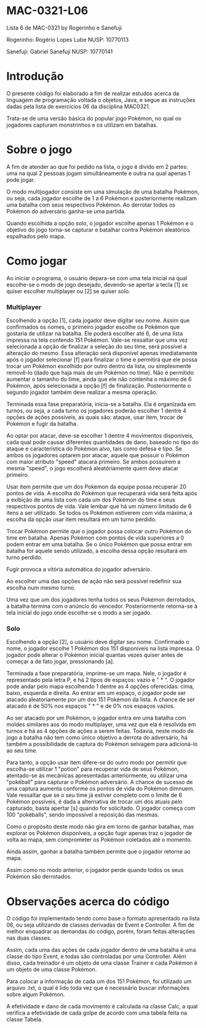 # MAC-0321-L06
Lista 6 de MAC-0321 by Rogerinho e Sanefuji

Rogerinho: Rogério Lopes Lube   NUSP: 10770113

Sanefuji: Gabriel Sanefuji      NUSP: 10770141



# Introdução
O presente código foi elaborado a fim de realizar estudos acerca da linguagem de programação voltada o objetos, Java, e segue as 
instruções dadas pela lista de exercícios 06 da disciplina MAC0321.

Trata-se de uma versão básica do popular jogo Pokémon, no qual os jogadores capturam monstrinhos e os utilizam em batalhas.

# Sobre o jogo
A fim de atender ao que foi pedido na lista, o jogo é divido em 2 partes: uma na qual 2 pessoas jogam simultâneamente e outra na qual
apenas 1 pode jogar. 

O modo multijogador consiste em uma simulação de uma batalha Pokémon, ou seja, cada jogador escolhe de 1 a 6 Pokémon e
posteriormente realizam uma batalha com seus respectivos Pokémon. Ao derrotar todos os Pokémon do adversário ganha-se uma partida.

Quando escolhida a opção solo, o jogador escolhe apenas 1 Pokémon e o objetivo do jogo torna-se capturar e batalhar contra Pokémon 
aleatórios espalhados pelo mapa.

# Como jogar
Ao iniciar o programa, o usuário depara-se com uma tela inicial na qual escolhe-se o modo de jogo desejado, devendo-se apertar a 
tecla [1] se quiser escolher multiplayer ou [2] se quiser solo. 
### Multiplayer
Escolhendo a opção [1], cada jogador deve digitar seu nome. Assim que confirmados os nomes, o primeiro jogador escolhe os Pokémon que 
gostaria de utilizar na batalha. Ele poderá escolher até 6, de uma lista impressa na tela contendo 151 Pokémon. Vale-se ressaltar que uma vez selecionada a opção de finalizar a seleção do seu time, será possível a alteração do mesmo. Essa alteração será disponível 
apenas imediatamente após o jogador selecionar [f] para finalizar o time e permitirá que ele possa trocar um Pokémon escolhido por outro
dentro da lista, ou simplesmente removê-lo (dado que haja mais de um Pokémon no time). Não é permitido aumentar o tamanho do time, ainda
que ele não contenha o máximo de 6 Pokémon, após selecionada a opção [f] de finalização. Posteriormente o segundo jogador também deve
realizar a mesma operação. 

Terminada essa fase preparatória, inicia-se a batalha. Ela é organizada em turnos, ou seja, a cada turno os jogadores poderão escolher 1
dentre 4 opções de ações possíveis, as quais são: 
ataque, usar item, trocar de Pokémon e fugir da batalha.

Ao optar por atacar, deve-se escolher 1 dentre 4 movimentos disponíveis, cada qual pode causar diferentes quantidades de dano, baseado
no tipo do ataque e característica do Pokémon alvo, tais como defesa e tipo. Se ambos os jogadores optarem por atacar, aquele que
possuir o Pokémon com maior atributo "speed" atacará primeiro. Se ambos possuírem a mesma "speed", o jogo escolherá aleatóriamente quem
deve atacar primeiro.

Usar item permite que um dos Pokemon da equipe possa recuperar 20 pontos de vida. A escolha do Pokémon que recuperará vida será feita
após a exibição de uma lista com cada um dos Pokémon do time e seus respectivos pontos de vida. Vale lembar que há um número limitado de
6 itens a ser utilizado. Se todos os Pokémon estiverem com vida máxima, a escolha da opção usar item resultará em um turno perdido.

Trocar Pokémon permite que o jogador possa colocar outro Pokémon do time em batalha. Apenas Pokémon com pontos de vida superiores a 0
podem entrar em uma batalha. Se o único Pokémon que possa entrar em batalha for aquele sendo utilizado, a escolha dessa opção resultará em turno perdido.

Fugir provoca a vitória automática do jogador adversário.

Ao escolher uma das opções de ação não será possível redefinir sua escolha num mesmo turno.

Uma vez que um dos jogadores tenha todos os seus Pokémon derrotados, a batalha termina com o anúncio do vencedor. Posteriormente 
retorna-se à tela inicial do jogo onde escolhe-se o modo a ser jogado.

### Solo
Escolhendo a opção [2], o usuário deve digitar seu nome. Confirmado o nome, o jogador escolhe 1 Pokémon dos 151 disponíveis na lista
impressa. O jogador pode alterar o Pokémon inicial quantas vezes quiser antes de começar a de fato jogar, pressionando [a].

Terminada a fase preparatória, imprime-se um mapa. Nele, o jogador é representado pela letra P, e há 2 tipos de espaços: vazio e " * ".
O jogador pode andar pelo mapa escolhendo 1 dentre as 4 opções oferecidas: cima, baixo, esquerda e direita. Ao entrar em um espaço, o
jogador pode ser atacado aleatoriamente por um dos 151 Pokémon da lista. A chance de ser atacado é de 50% nos espaços " * " e de 0% nos
espaços vazios.

Ao ser atacado por um Pokémon, o jogador entra em uma batalha com moldes similares aos do modo multiplayer, uma vez que ela é resolvida 
em turnos e há as 4 opções de ações a serem feitas. Todavia, neste modo de jogo a batalha não tem como único objetivo a derrota do 
adversário, há também a possibilidade de captura do Pokémon selvagem para adicioná-lo ao seu time.

Para tanto, a opção usar item difere-se do outro modo por permitir que escolha-se utilizar 1 "potion" para recuperar vida de seus
Pokémon, atentado-se às mecânicas apresentadas anteriormente, ou utilizar uma "pokéball" para capturar o Pokémon adversário. A chance de
sucesso de uma captura aumenta conforme os pontos de vida do Pokémon dimnuem. Vale ressaltar que se o seu time já estiver completo com 
o limite de 6 Pokémon possíveis, é dada a alternativa de trocar um dos atuais pelo capturado, basta apertar [s] quando for solicitado.
O jogador começa com 100 "pokéballs", sendo impossível a reposição das mesmas.

Como o propósito deste modo não gira em torno de ganhar batalhas, mas explorar os Pokémon disponíveis, a opção fugir apenas traz o
jogador de volta ao mapa, sem comprometer os Pokémon coletados até o momento.

Ainda assim, ganhar a batalha também permite que o jogador retorne ao mapa.

Assim como no modo anterior, o jogador perde quando todos os seus Pokémon são derrotados.


# Observações acerca do código
O código foi implementado tendo como base o formato apresentado na lista 06, ou seja utilizando de classes derivadas de Event e
Controller. A fim de melhor enquadrar as demandas do código, porém, foram feitas alterações nas duas classes.

Assim, cada uma das ações de cada jogador dentro de uma batalha é uma classe do tipo Event, e todas são controladas por uma Controller.
Além disso, cada treinador é um objeto de uma classe Trainer e cada Pokémon é um objeto de uma classe Pokémon.

Para colocar a informação de cada um dos 151 Pokémon, foi utilizado um arquivo .txt, o qual é lido toda vez que é necessário buscar
informações sobre algum Pokémon.

A efetividade e dano de cada movimento é calculada na classe Calc, a qual verifica a efetividade de cada golpe de acordo com uma tabela
feita na classe Tabela.
